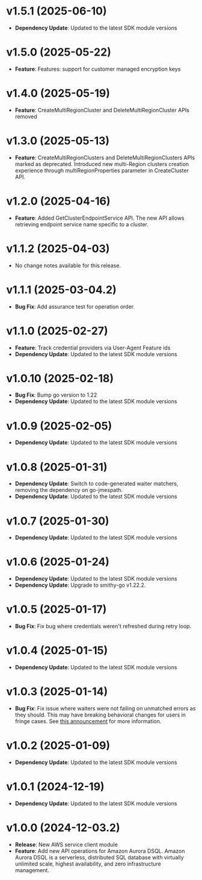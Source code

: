 # v1.5.1 (2025-06-10)

* **Dependency Update**: Updated to the latest SDK module versions

# v1.5.0 (2025-05-22)

* **Feature**: Features: support for customer managed encryption keys

# v1.4.0 (2025-05-19)

* **Feature**: CreateMultiRegionCluster and DeleteMultiRegionCluster APIs removed

# v1.3.0 (2025-05-13)

* **Feature**: CreateMultiRegionClusters and DeleteMultiRegionClusters APIs marked as deprecated. Introduced new multi-Region clusters creation experience through multiRegionProperties parameter in CreateCluster API.

# v1.2.0 (2025-04-16)

* **Feature**: Added GetClusterEndpointService API. The new API allows retrieving endpoint service name specific to a cluster.

# v1.1.2 (2025-04-03)

* No change notes available for this release.

# v1.1.1 (2025-03-04.2)

* **Bug Fix**: Add assurance test for operation order.

# v1.1.0 (2025-02-27)

* **Feature**: Track credential providers via User-Agent Feature ids
* **Dependency Update**: Updated to the latest SDK module versions

# v1.0.10 (2025-02-18)

* **Bug Fix**: Bump go version to 1.22
* **Dependency Update**: Updated to the latest SDK module versions

# v1.0.9 (2025-02-05)

* **Dependency Update**: Updated to the latest SDK module versions

# v1.0.8 (2025-01-31)

* **Dependency Update**: Switch to code-generated waiter matchers, removing the dependency on go-jmespath.
* **Dependency Update**: Updated to the latest SDK module versions

# v1.0.7 (2025-01-30)

* **Dependency Update**: Updated to the latest SDK module versions

# v1.0.6 (2025-01-24)

* **Dependency Update**: Updated to the latest SDK module versions
* **Dependency Update**: Upgrade to smithy-go v1.22.2.

# v1.0.5 (2025-01-17)

* **Bug Fix**: Fix bug where credentials weren't refreshed during retry loop.

# v1.0.4 (2025-01-15)

* **Dependency Update**: Updated to the latest SDK module versions

# v1.0.3 (2025-01-14)

* **Bug Fix**: Fix issue where waiters were not failing on unmatched errors as they should. This may have breaking behavioral changes for users in fringe cases. See [this announcement](https://github.com/aws/aws-sdk-go-v2/discussions/2954) for more information.

# v1.0.2 (2025-01-09)

* **Dependency Update**: Updated to the latest SDK module versions

# v1.0.1 (2024-12-19)

* **Dependency Update**: Updated to the latest SDK module versions

# v1.0.0 (2024-12-03.2)

* **Release**: New AWS service client module
* **Feature**: Add new API operations for Amazon Aurora DSQL. Amazon Aurora DSQL is a serverless, distributed SQL database with virtually unlimited scale, highest availability, and zero infrastructure management.


